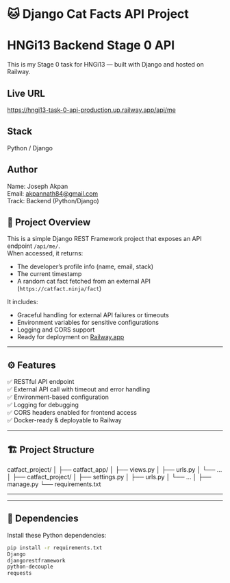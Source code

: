 # 🐱 Django Cat Facts API Project

# HNGi13 Backend Stage 0 API

This is my Stage 0 task for HNGi13 — built with Django and hosted on Railway.

## Live URL
https://hngi13-task-0-api-production.up.railway.app/api/me

## Stack
Python / Django

## Author
Name: Joseph Akpan  
Email: akpannath84@gmail.com  
Track: Backend (Python/Django)

## 📘 Project Overview
This is a simple Django REST Framework project that exposes an API endpoint `/api/me/`.  
When accessed, it returns:
- The developer’s profile info (name, email, stack)
- The current timestamp
- A random cat fact fetched from an external API (`https://catfact.ninja/fact`)

It includes:
- Graceful handling for external API failures or timeouts
- Environment variables for sensitive configurations
- Logging and CORS support
- Ready for deployment on [Railway.app](https://railway.app)

---

## ⚙️ Features
✅ RESTful API endpoint  
✅ External API call with timeout and error handling  
✅ Environment-based configuration  
✅ Logging for debugging  
✅ CORS headers enabled for frontend access  
✅ Docker-ready & deployable to Railway  

---

## 🏗️ Project Structure
catfact_project/
│
├── catfact_app/
│ ├── views.py
│ ├── urls.py
│ └── ...
│
├── catfact_project/
│ ├── settings.py
│ ├── urls.py
│ └── ...
│
├── manage.py
└── requirements.txt

---

---

## 🧰 Dependencies

Install these Python dependencies:

```bash
pip install -r requirements.txt
Django
djangorestframework
python-decouple
requests

